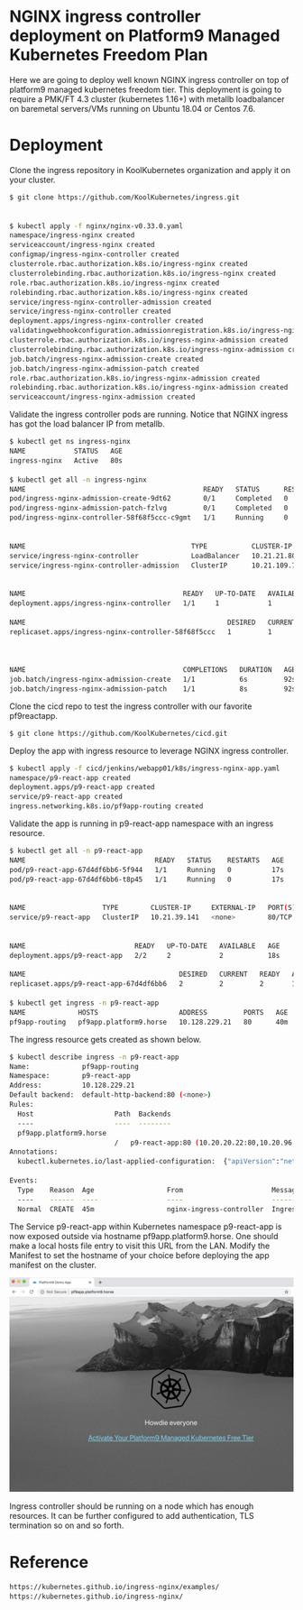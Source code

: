 # NGINX ingress controller deployment on Platform9 Managed Kubernetes Freedom Plan
 
Here we are going to deploy well known NGINX ingress controller on top of platform9 managed kubernetes freedom tier. This deployment is going to require a PMK/FT 4.3 cluster (kubernetes 1.16+) with metallb loadbalancer on baremetal servers/VMs running on Ubuntu 18.04 or Centos 7.6.

# Deployment

Clone the ingress repository in KoolKubernetes organization and apply it on your cluster. 
```bash
$ git clone https://github.com/KoolKubernetes/ingress.git


$ kubectl apply -f nginx/nginx-v0.33.0.yaml
namespace/ingress-nginx created
serviceaccount/ingress-nginx created
configmap/ingress-nginx-controller created
clusterrole.rbac.authorization.k8s.io/ingress-nginx created
clusterrolebinding.rbac.authorization.k8s.io/ingress-nginx created
role.rbac.authorization.k8s.io/ingress-nginx created
rolebinding.rbac.authorization.k8s.io/ingress-nginx created
service/ingress-nginx-controller-admission created
service/ingress-nginx-controller created
deployment.apps/ingress-nginx-controller created
validatingwebhookconfiguration.admissionregistration.k8s.io/ingress-nginx-admission created
clusterrole.rbac.authorization.k8s.io/ingress-nginx-admission created
clusterrolebinding.rbac.authorization.k8s.io/ingress-nginx-admission created
job.batch/ingress-nginx-admission-create created
job.batch/ingress-nginx-admission-patch created
role.rbac.authorization.k8s.io/ingress-nginx-admission created
rolebinding.rbac.authorization.k8s.io/ingress-nginx-admission created
serviceaccount/ingress-nginx-admission created
```

Validate the ingress controller pods are running. Notice that NGINX ingress has got the load balancer IP from metallb.
```bash
$ kubectl get ns ingress-nginx
NAME            STATUS   AGE
ingress-nginx   Active   80s

$ kubectl get all -n ingress-nginx
NAME                                            READY   STATUS      RESTARTS   AGE
pod/ingress-nginx-admission-create-9dt62        0/1     Completed   0          82s
pod/ingress-nginx-admission-patch-fzlvg         0/1     Completed   0          82s
pod/ingress-nginx-controller-58f68f5ccc-c9gmt   1/1     Running     0          93s


NAME                                         TYPE           CLUSTER-IP     EXTERNAL-IP      PORT(S)                      AGE
service/ingress-nginx-controller             LoadBalancer   10.21.21.80    10.128.231.209   80:32755/TCP,443:32569/TCP   93s
service/ingress-nginx-controller-admission   ClusterIP      10.21.109.77   <none>           443/TCP                      93s


NAME                                       READY   UP-TO-DATE   AVAILABLE   AGE
deployment.apps/ingress-nginx-controller   1/1     1            1           93s

NAME                                                  DESIRED   CURRENT   READY   AGE
replicaset.apps/ingress-nginx-controller-58f68f5ccc   1         1         1       93s



NAME                                       COMPLETIONS   DURATION   AGE
job.batch/ingress-nginx-admission-create   1/1           6s         92s
job.batch/ingress-nginx-admission-patch    1/1           8s         92s
```
Clone the cicd repo to test the ingress controller with our favorite pf9reactapp.

```bash
$ git clone https://github.com/KoolKubernetes/cicd.git
```

Deploy the app with ingress resource to leverage NGINX ingress controller.
```bash
$ kubectl apply -f cicd/jenkins/webapp01/k8s/ingress-nginx-app.yaml
namespace/p9-react-app created
deployment.apps/p9-react-app created
service/p9-react-app created
ingress.networking.k8s.io/pf9app-routing created
```

Validate the app is running in p9-react-app namespace with an ingress resource.

```bash
$ kubectl get all -n p9-react-app
NAME                                READY   STATUS    RESTARTS   AGE
pod/p9-react-app-67d4df6bb6-5f944   1/1     Running   0          17s
pod/p9-react-app-67d4df6bb6-t8p45   1/1     Running   0          17s


NAME                   TYPE        CLUSTER-IP     EXTERNAL-IP   PORT(S)   AGE
service/p9-react-app   ClusterIP   10.21.39.141   <none>        80/TCP    18s


NAME                           READY   UP-TO-DATE   AVAILABLE   AGE
deployment.apps/p9-react-app   2/2     2            2           18s

NAME                                      DESIRED   CURRENT   READY   AGE
replicaset.apps/p9-react-app-67d4df6bb6   2         2         2       18s

$ kubectl get ingress -n p9-react-app
NAME             HOSTS                    ADDRESS         PORTS   AGE
pf9app-routing   pf9app.platform9.horse   10.128.229.21   80      40m
```

The ingress resource gets created as shown below.
```bash
$ kubectl describe ingress -n p9-react-app
Name:             pf9app-routing
Namespace:        p9-react-app
Address:          10.128.229.21
Default backend:  default-http-backend:80 (<none>)
Rules:
  Host                    Path  Backends
  ----                    ----  --------
  pf9app.platform9.horse
                          /   p9-react-app:80 (10.20.20.22:80,10.20.96.22:80)
Annotations:
  kubectl.kubernetes.io/last-applied-configuration:  {"apiVersion":"networking.k8s.io/v1beta1","kind":"Ingress","metadata":{"annotations":{},"name":"pf9app-routing","namespace":"p9-react-app"},"spec":{"rules":[{"host":"pf9app.platform9.horse","http":{"paths":[{"backend":{"serviceName":"p9-react-app","servicePort":80},"path":"/"}]}}]}}

Events:
  Type    Reason  Age                  From                      Message
  ----    ------  ----                 ----                      -------
  Normal  CREATE  45m                  nginx-ingress-controller  Ingress p9-react-app/pf9app-routing

```

The Service p9-react-app within Kubernetes namespace p9-react-app is now exposed outside via hostname pf9app.platform9.horse. One should make a local hosts file entry to visit this URL from the LAN. Modify the Manifest to set the hostname of your choice before deploying the app manifest on the cluster.


![add-cred-dhub](https://github.com/KoolKubernetes/ingress/blob/master/nginx/images/app-ingress.png)



Ingress controller should be running on a node which has enough resources. It can be further configured to add authentication, TLS termination so on and so forth.



# Reference
```bash
https://kubernetes.github.io/ingress-nginx/examples/
https://kubernetes.github.io/ingress-nginx/
```
